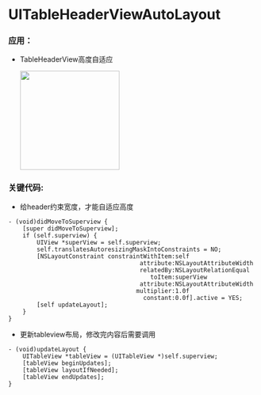 # UITableHeaderViewAutoLayout
### 应用：

- TableHeaderView高度自适应
  
  <img src="https://github.com/dabenliu/UITableHeaderViewAutoLayout/blob/main/ScreenShot2021-08-28%2022.18.01.gif" width="200px">

### 关键代码:

- 给header约束宽度，才能自适应高度

```
- (void)didMoveToSuperview {
	[super didMoveToSuperview];
	if (self.superview) {
        UIView *superView = self.superview;
        self.translatesAutoresizingMaskIntoConstraints = NO;
        [NSLayoutConstraint constraintWithItem:self
                                     attribute:NSLayoutAttributeWidth
                                     relatedBy:NSLayoutRelationEqual
                                        toItem:superView
                                     attribute:NSLayoutAttributeWidth
                                    multiplier:1.0f
                                      constant:0.0f].active = YES;
		[self updateLayout];
	}
}
```

- 更新tableview布局，修改完内容后需要调用

```(void)updateLayout {
- (void)updateLayout {
	UITableView *tableView = (UITableView *)self.superview;
	[tableView beginUpdates];
	[tableView layoutIfNeeded];
	[tableView endUpdates];
}
